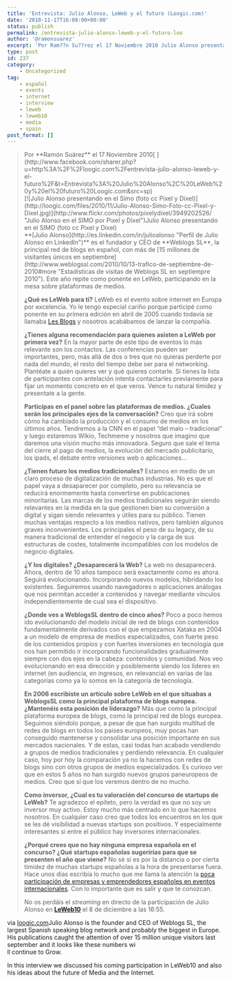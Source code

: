 ```yaml
---
title: 'Entrevista: Julio Alonso, LeWeb y el futuro (Loogic.com)'
date: '2010-11-17T16:08:00+00:00'
status: publish
permalink: /entrevista-julio-alonso-leweb-y-el-futuro-loo
author: '@ramonsuarez'
excerpt: 'Por Ram??n Su??rez el 17 Noviembre 2010 Julio Alonso presentando en el SIMO (foto cc Pixel y Dixel) Julio Alonso es el fundador y CEO de Weblogs SL, la principal red de blogs en espa??ol, con m??s de 15 millones de visitantes ??nicos en septiembre...'
type: post
id: 237
category:
    - Uncategorized
tag:
    - español
    - events
    - internet
    - interview
    - leweb
    - leweb10
    - media
    - spain
post_format: []
---
```

> <div><span style="float:left;">Por **Ramón Suárez** el 17 Noviembre 2010</span>[<span><span style="cursor:pointer;"><span> </span></span><span> </span><span></span></span>](http://www.facebook.com/sharer.php?u=http%3A%2F%2Floogic.com%2Fentrevista-julio-alonso-leweb-y-el-futuro%2F&t=Entrevista%3A%20Julio%20Alonso%2C%20LeWeb%20y%20el%20futuro%20Loogic.com&src=sp)<span></span>
> 
> <div>[![Julio Alonso presentando en el Simo (foto cc Pixel y Dixel)](http://loogic.com/files/2010/11/Julio-Alonso-Simo-Foto-cc-Pixel-y-Dixel.jpg)](http://www.flickr.com/photos/pixelydixel/3949202526/ "Julio Alonso en el SIMO por Pixel y Dixel")Julio Alonso presentando en el SIMO (foto cc Pixel y Dixel)
> 
> </div>**[Julio Alonso](http://es.linkedin.com/in/julioalonso "Perfil de Julio Alonso en LinkedIn")** es el fundador y CEO de **Weblogs SL**, la principal red de blogs en español, con más de [15 millones de visitantes únicos en septiembre](http://www.weblogssl.com/2010/10/13-trafico-de-septiembre-de-2010#more "Estadísticas de visitas de Weblogs SL en septiempre 2010"). Este año repite como ponente en LeWeb, participando en la mesa sobre plataformas de medios.
> 
> **¿Qué es LeWeb para ti?**  LeWeb es el evento sobre internet en Europa por excelencia. Yo le tengo especial cariño porque participé como ponente en su primera edición en abril de 2005 cuando todavía se llamaba [Les Blogs](http://www.merodeando.com/2005/04/28-les-blogs-sesion-sobre-nanopublishing "Julio Alonso Merodeando en Les Blogs") y nosotros acabábamos de lanzar la compañía.
> 
> **¿Tienes alguna recomendación para quienes asisten a LeWeb por primera vez?**  En la mayor parte de este tipo de eventos lo más relevante son los contactos. Las conferencias pueden ser importantes, pero, más allá de dos o tres que no quieras perderte por nada del mundo, el resto del tiempo debe ser para el networking. Plantéate a quién quieres ver y qué quieres contarle. Si tienes la lista de participantes con antelación intenta contactarles previamente para fijar un momento concreto en el que veros. Vence tu natural timidez y presentate a la gente.
> 
> **Participas en el panel sobre las plataformas de medios. ¿Cuales serán los principales ejes de la conversación?**  Creo que irá sobre cómo ha cambiado la producción y el consumo de medios en los últimos años. Tendremos a la CNN en el papel “del malo – tradicional” y luego estaremos Wikio, Techmeme y nosotros que imagino que daremos una visión mucho más innovadora. Seguro que sale el tema del cierre al pago de medios, la evolución del mercado publicitario, los ipads, el debate entre versiones web o aplicaciones…
> 
> **¿Tienen futuro los medios tradicionales?**  Estamos en medio de un claro proceso de digitalización de muchas industrias. No es que el papel vaya a desaparecer por completo, pero su relevancia se reducirá enormemente hasta convertirse en publicaciones minoritarias. Las marcas de los medios tradicionales seguirán siendo relevantes en la medida en la que gestionen bien su conversión a digital y sigan siendo relevantes y útiles para su público. Tienen muchas ventajas respecto a los medios nativos, pero también algunos graves inconvenientes. Los principales el peso de su legacy, de su manera tradicional de entender el negocio y la carga de sus estructuras de costes, totalmente incompatibles con los modelos de negocio digitales.
> 
> **¿Y los digitales? ¿Desaparecerá la Web?**  La web no desaparecerá. Ahora, dentro de 10 años tampoco será exactamente como es ahora. Seguirá evolucionando. Incorporando nuevos modelos, hibridando los existentes. Seguiremos usando navegadores o aplicaciones análogas que nos permitan acceder a contenidos y navegar mediante vínculos independientemente de cual sea el dispositivo.
> 
> **¿Donde ves a WeblogsSL dentro de cinco años?**  Poco a poco hemos ido evolucionando del modelo inicial de red de blogs con contenidos fundamentalmente derivados con el que empezamos Xataka en 2004 a un modelo de empresa de medios especializados, con fuerte peso de los contenidos propios y con fuertes inversiones en tecnología que nos han permitido ir incorporando funcionalidades gradualmente siempre con dos ejes en la cabeza: contenidos y comunidad. Nos veo evolucionando en esa dirección y posiblemente siendo los líderes en internet (en audiencia, en ingresos, en relevancia) en varias de las categorías como ya lo somos en la categoría de tecnología.
> 
> **En 2006 escribiste un artículo sobre LeWeb en el que situabas a WeblogsSL como la principal plataforma de blogs europea. ¿Mantenéis esta posición de liderazgo?**  Más que como la principal plataforma europea de blogs, como la principal red de blogs europea. Seguimos siéndolo porque, a pesar de que han surgido multitud de redes de blogs en todos los paises europeos, muy pocas han conseguido mantenerse y consolidar una posición importante en sus mercados nacionales. Y de estas, casi todas han acabado vendiendo a grupos de medios tradicionales y perdiendo relevancia. En cualquier caso, hoy por hoy la comparación ya no la hacemos con redes de blogs sino con otros grupos de medios especializados. Es curioso ver que en estos 5 años no han surgido nuevos grupos paneuropeos de medios. Creo que sí que los veremos dentro de no mucho.
> 
> **Como inversor, ¿Cual es tu valoración del concurso de startups de LeWeb?**  Te agradezco el epíteto, pero la verdad es que no soy un inversor muy activo. Estoy mucho más centrado en lo que hacemos nosotros. En cualquier caso creo que todos los encuentros en los que se les dé visibilidad a nuevas startups son positivos. Y especialmente interesantes si entre el público hay inversores internacionales.
> 
> **¿Porqué crees que no hay ninguna empresa española en el concurso? ¿Qué startups españolas sugerirías para que se presenten el año que viene?**  No sé si es por la distancia o por cierta timidez de muchas startups españolas a la hora de presentarse fuera. Hace unos días escribía lo mucho que me llama la atención la [poca participación de empresas y emprendedores españoles en eventos internacionales](http://www.merodeando.com/2010/11/14-espanoles-emprendedores-por-el-mundo "Españoles emprendedores por el mundo"). Con lo importante que es salir y que te conozcan.
> 
> No os perdáis el *streaming* en directo de la participación de Julio Alonso en **[LeWeb10](http://bit.ly/bfn5EV "Apuntate a LeWeb10")** el 8 de diciembre a las 16:55.
> 
> </div>

via [loogic.com](http://loogic.com/entrevista-julio-alonso-leweb-y-el-futuro/)</div>Julio Alonso is the founder and CEO of Weblogs SL, the largest Spanish speaking blog network and probably the biggest in Europe. His publications caught the attention of over 15 million unique visitors last september and it looks like these numbers wi  
ll continue to Grow.

In this interview we discussed his coming participation in LeWeb10 and also his ideas about the future of Media and the Internet.

</div>